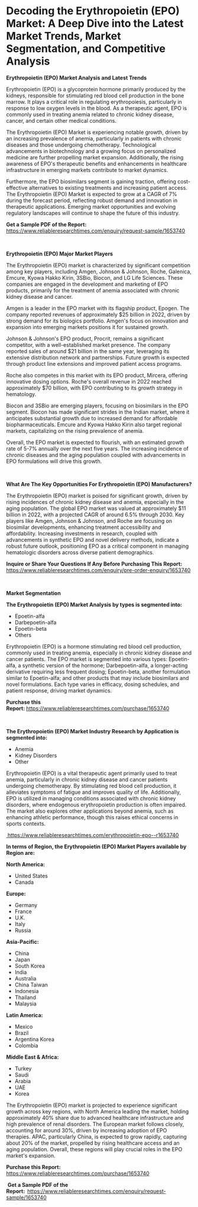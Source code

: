 <p><h1>Decoding the Erythropoietin (EPO) Market: A Deep Dive into the Latest Market Trends, Market Segmentation, and Competitive Analysis</h1></p><p><strong>Erythropoietin (EPO) Market Analysis and Latest Trends</strong></p>
<p><p>Erythropoietin (EPO) is a glycoprotein hormone primarily produced by the kidneys, responsible for stimulating red blood cell production in the bone marrow. It plays a critical role in regulating erythropoiesis, particularly in response to low oxygen levels in the blood. As a therapeutic agent, EPO is commonly used in treating anemia related to chronic kidney disease, cancer, and certain other medical conditions.</p><p>The Erythropoietin (EPO) Market is experiencing notable growth, driven by an increasing prevalence of anemia, particularly in patients with chronic diseases and those undergoing chemotherapy. Technological advancements in biotechnology and a growing focus on personalized medicine are further propelling market expansion. Additionally, the rising awareness of EPO's therapeutic benefits and enhancements in healthcare infrastructure in emerging markets contribute to market dynamics.</p><p>Furthermore, the EPO biosimilars segment is gaining traction, offering cost-effective alternatives to existing treatments and increasing patient access. The Erythropoietin (EPO) Market is expected to grow at a CAGR of 7% during the forecast period, reflecting robust demand and innovation in therapeutic applications. Emerging market opportunities and evolving regulatory landscapes will continue to shape the future of this industry.</p></p>
<p><strong>Get a Sample PDF of the Report:&nbsp;</strong> <a href="https://www.reliableresearchtimes.com/enquiry/request-sample/1653740?utm_campaign=2754&utm_medium=2&utm_source=Github&utm_content=ia&utm_term=19042025&utm_id=erythropoietin-epo">https://www.reliableresearchtimes.com/enquiry/request-sample/1653740</a></p>
<p>&nbsp;</p>
<p><strong>Erythropoietin (EPO) Major Market Players</strong></p>
<p><p>The Erythropoietin (EPO) market is characterized by significant competition among key players, including Amgen, Johnson & Johnson, Roche, Galenica, Emcure, Kyowa Hakko Kirin, 3SBio, Biocon, and LG Life Sciences. These companies are engaged in the development and marketing of EPO products, primarily for the treatment of anemia associated with chronic kidney disease and cancer.</p><p>Amgen is a leader in the EPO market with its flagship product, Epogen. The company reported revenues of approximately $25 billion in 2022, driven by strong demand for its biologics portfolio. Amgen's focus on innovation and expansion into emerging markets positions it for sustained growth.</p><p>Johnson & Johnson's EPO product, Procrit, remains a significant competitor, with a well-established market presence. The company reported sales of around $21 billion in the same year, leveraging its extensive distribution network and partnerships. Future growth is expected through product line extensions and improved patient access programs.</p><p>Roche also competes in this market with its EPO product, Mircera, offering innovative dosing options. Roche's overall revenue in 2022 reached approximately $70 billion, with EPO contributing to its growth strategy in hematology.</p><p>Biocon and 3SBio are emerging players, focusing on biosimilars in the EPO segment. Biocon has made significant strides in the Indian market, where it anticipates substantial growth due to increased demand for affordable biopharmaceuticals. Emcure and Kyowa Hakko Kirin also target regional markets, capitalizing on the rising prevalence of anemia.</p><p>Overall, the EPO market is expected to flourish, with an estimated growth rate of 5-7% annually over the next five years. The increasing incidence of chronic diseases and the aging population coupled with advancements in EPO formulations will drive this growth.</p></p>
<p>&nbsp;</p>
<p><strong>What Are The Key Opportunities For Erythropoietin (EPO) Manufacturers?</strong></p>
<p><p>The Erythropoietin (EPO) market is poised for significant growth, driven by rising incidences of chronic kidney disease and anemia, especially in the aging population. The global EPO market was valued at approximately $11 billion in 2022, with a projected CAGR of around 6.5% through 2030. Key players like Amgen, Johnson & Johnson, and Roche are focusing on biosimilar developments, enhancing treatment accessibility and affordability. Increasing investments in research, coupled with advancements in synthetic EPO and novel delivery methods, indicate a robust future outlook, positioning EPO as a critical component in managing hematologic disorders across diverse patient demographics.</p></p>
<p><strong>Inquire or Share Your Questions If Any Before Purchasing This Report:</strong> <a href="https://www.reliableresearchtimes.com/enquiry/pre-order-enquiry/1653740?utm_campaign=2754&utm_medium=2&utm_source=Github&utm_content=ia&utm_term=19042025&utm_id=erythropoietin-epo">https://www.reliableresearchtimes.com/enquiry/pre-order-enquiry/1653740</a></p>
<p>&nbsp;</p>
<p><strong>Market Segmentation</strong></p>
<p><strong>The Erythropoietin (EPO) Market Analysis by types is segmented into:</strong></p>
<p><ul><li>Epoetin-alfa</li><li>Darbepoetin-alfa</li><li>Epoetin-beta</li><li>Others</li></ul></p>
<p><p>Erythropoietin (EPO) is a hormone stimulating red blood cell production, commonly used in treating anemia, especially in chronic kidney disease and cancer patients. The EPO market is segmented into various types: Epoetin-alfa, a synthetic version of the hormone; Darbepoetin-alfa, a longer-acting derivative requiring less frequent dosing; Epoetin-beta, another formulation similar to Epoetin-alfa; and other products that may include biosimilars and novel formulations. Each type varies in efficacy, dosing schedules, and patient response, driving market dynamics.</p></p>
<p><strong>Purchase this Report:&nbsp;</strong><a href="https://www.reliableresearchtimes.com/purchase/1653740?utm_campaign=2754&utm_medium=2&utm_source=Github&utm_content=ia&utm_term=19042025&utm_id=erythropoietin-epo">https://www.reliableresearchtimes.com/purchase/1653740</a></p>
<p>&nbsp;</p>
<p><strong>The Erythropoietin (EPO) Market Industry Research by Application is segmented into:</strong></p>
<p><ul><li>Anemia</li><li>Kidney Disorders</li><li>Other</li></ul></p>
<p><p>Erythropoietin (EPO) is a vital therapeutic agent primarily used to treat anemia, particularly in chronic kidney disease and cancer patients undergoing chemotherapy. By stimulating red blood cell production, it alleviates symptoms of fatigue and improves quality of life. Additionally, EPO is utilized in managing conditions associated with chronic kidney disorders, where endogenous erythropoietin production is often impaired. The market also explores other applications beyond anemia, such as enhancing athletic performance, though this raises ethical concerns in sports contexts.</p></p>
<p><a href="https://www.reliableresearchtimes.com/erythropoietin-epo--r1653740?utm_campaign=2754&utm_medium=2&utm_source=Github&utm_content=ia&utm_term=19042025&utm_id=erythropoietin-epo">&nbsp;https://www.reliableresearchtimes.com/erythropoietin-epo--r1653740</a></p>
<p><strong>In terms of Region, the Erythropoietin (EPO) Market Players available by Region are:</strong></p>
<p>
    <p> <strong> North America: </strong>
        <ul>
            <li>United States</li>
            <li>Canada</li>
        </ul>
        </p> 
    <p> <strong> Europe: </strong>
        <ul>
            <li>Germany</li>
            <li>France</li>
            <li>U.K.</li>
            <li>Italy</li>
            <li>Russia</li>
        </ul>
        </p> 
    <p> <strong> Asia-Pacific: </strong>
        <ul>
            <li>China</li>
            <li>Japan</li>
            <li>South Korea</li>
            <li>India</li>
            <li>Australia</li>
            <li>China Taiwan</li>
            <li>Indonesia</li>
            <li>Thailand</li>
            <li>Malaysia</li>
        </ul>
        </p> 
    <p> <strong> Latin America: </strong>
        <ul>
            <li>Mexico</li>
            <li>Brazil</li>
            <li>Argentina Korea</li>
            <li>Colombia</li>
        </ul>
        </p> 
    <p> <strong> Middle East & Africa: </strong>
        <ul>
            <li>Turkey</li>
            <li>Saudi</li>
            <li>Arabia</li>
            <li>UAE</li>
            <li>Korea</li>
        </ul>
    </p>
    </p>
<p><p>The Erythropoietin (EPO) market is projected to experience significant growth across key regions, with North America leading the market, holding approximately 40% share due to advanced healthcare infrastructure and high prevalence of renal disorders. The European market follows closely, accounting for around 30%, driven by increasing adoption of EPO therapies. APAC, particularly China, is expected to grow rapidly, capturing about 20% of the market, propelled by rising healthcare access and an aging population. Overall, these regions will play crucial roles in the EPO market's expansion.</p></p>
<p><strong>Purchase this Report: </strong><a href="https://www.reliableresearchtimes.com/purchase/1653740?utm_campaign=2754&utm_medium=2&utm_source=Github&utm_content=ia&utm_term=19042025&utm_id=erythropoietin-epo">https://www.reliableresearchtimes.com/purchase/1653740</a></p>
<p>&nbsp;<strong>Get a Sample PDF of the Report:&nbsp;&nbsp;</strong><a href="https://www.reliableresearchtimes.com/enquiry/request-sample/1653740?utm_campaign=2754&utm_medium=2&utm_source=Github&utm_content=ia&utm_term=19042025&utm_id=erythropoietin-epo">https://www.reliableresearchtimes.com/enquiry/request-sample/1653740</a></p>
<p><strong></strong></p>
<p><p></p><p></p><p></p></p>